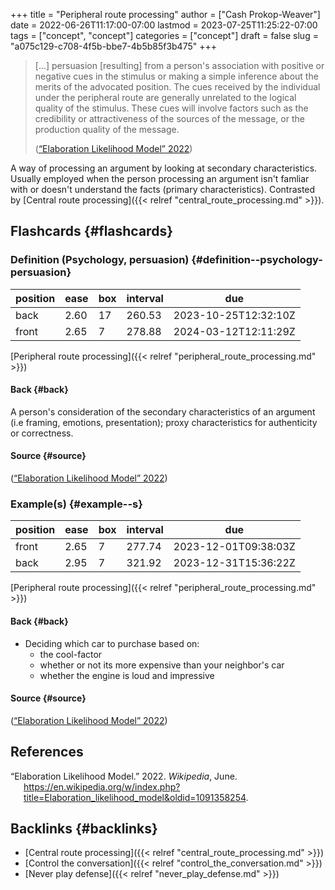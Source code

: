 +++
title = "Peripheral route processing"
author = ["Cash Prokop-Weaver"]
date = 2022-06-26T11:17:00-07:00
lastmod = 2023-07-25T11:25:22-07:00
tags = ["concept", "concept"]
categories = ["concept"]
draft = false
slug = "a075c129-c708-4f5b-bbe7-4b5b85f3b475"
+++

> [...] persuasion [resulting] from a person's association with positive or negative cues in the stimulus or making a simple inference about the merits of the advocated position. The cues received by the individual under the peripheral route are generally unrelated to the logical quality of the stimulus. These cues will involve factors such as the credibility or attractiveness of the sources of the message, or the production quality of the message.
>
> (<a href="#citeproc_bib_item_1">“Elaboration Likelihood Model” 2022</a>)

A way of processing an argument by looking at secondary characteristics. Usually employed when the person processing an argument isn't famliar with or doesn't understand the facts (primary characteristics). Contrasted by [Central route processing]({{< relref "central_route_processing.md" >}}).


## Flashcards {#flashcards}


### Definition (Psychology, persuasion) {#definition--psychology-persuasion}

| position | ease | box | interval | due                  |
|----------|------|-----|----------|----------------------|
| back     | 2.60 | 17  | 260.53   | 2023-10-25T12:32:10Z |
| front    | 2.65 | 7   | 278.88   | 2024-03-12T12:11:29Z |

[Peripheral route processing]({{< relref "peripheral_route_processing.md" >}})


#### Back {#back}

A person's consideration of the secondary characteristics of an argument (i.e framing, emotions, presentation); proxy characteristics for authenticity or correctness.


#### Source {#source}

(<a href="#citeproc_bib_item_1">“Elaboration Likelihood Model” 2022</a>)


### Example(s) {#example--s}

| position | ease | box | interval | due                  |
|----------|------|-----|----------|----------------------|
| front    | 2.65 | 7   | 277.74   | 2023-12-01T09:38:03Z |
| back     | 2.95 | 7   | 321.92   | 2023-12-31T15:36:22Z |

[Peripheral route processing]({{< relref "peripheral_route_processing.md" >}})


#### Back {#back}

-   Deciding which car to purchase based on:
    -   the cool-factor
    -   whether or not its more expensive than your neighbor's car
    -   whether the engine is loud and impressive


#### Source {#source}

(<a href="#citeproc_bib_item_1">“Elaboration Likelihood Model” 2022</a>)

## References

<style>.csl-entry{text-indent: -1.5em; margin-left: 1.5em;}</style><div class="csl-bib-body">
  <div class="csl-entry"><a id="citeproc_bib_item_1"></a>“Elaboration Likelihood Model.” 2022. <i>Wikipedia</i>, June. <a href="https://en.wikipedia.org/w/index.php?title=Elaboration_likelihood_model&oldid=1091358254">https://en.wikipedia.org/w/index.php?title=Elaboration_likelihood_model&#38;oldid=1091358254</a>.</div>
</div>


## Backlinks {#backlinks}

-   [Central route processing]({{< relref "central_route_processing.md" >}})
-   [Control the conversation]({{< relref "control_the_conversation.md" >}})
-   [Never play defense]({{< relref "never_play_defense.md" >}})
